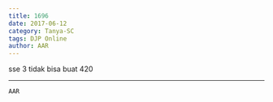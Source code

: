 ```yaml
---
title: 1696
date: 2017-06-12
category: Tanya-SC
tags: DJP Online
author: AAR
---
```


sse 3 tidak bisa buat 420

---



`AAR`
